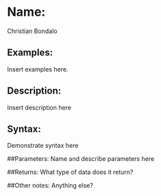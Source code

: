 # Name: 
Christian Bondalo
## Examples:
Insert examples here.

## Description:
Insert description here

## Syntax:
Demonstrate syntax here

##Parameters: 
Name and describe parameters here

##Returns:
What type of data does it return?

##Other notes:
Anything else?
